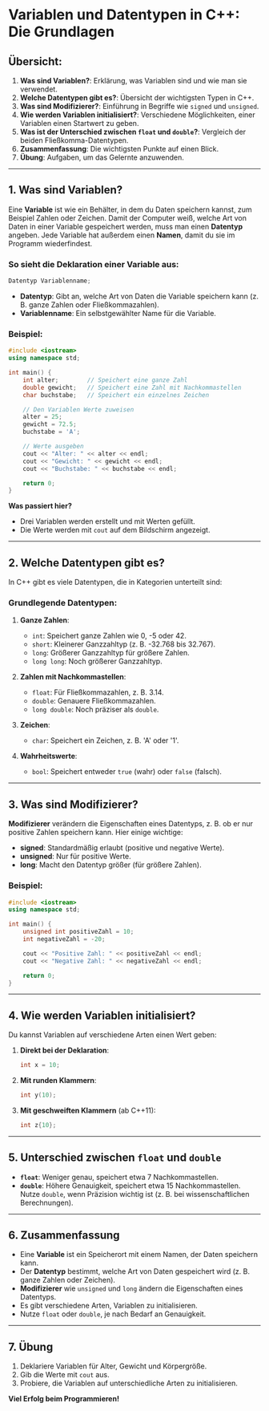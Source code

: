 # Variablen und Datentypen in C++: Die Grundlagen

## Übersicht:
1. **Was sind Variablen?**: Erklärung, was Variablen sind und wie man sie verwendet.
2. **Welche Datentypen gibt es?**: Übersicht der wichtigsten Typen in C++.
3. **Was sind Modifizierer?**: Einführung in Begriffe wie `signed` und `unsigned`.
4. **Wie werden Variablen initialisiert?**: Verschiedene Möglichkeiten, einer Variablen einen Startwert zu geben.
5. **Was ist der Unterschied zwischen `float` und `double`?**: Vergleich der beiden Fließkomma-Datentypen.
6. **Zusammenfassung**: Die wichtigsten Punkte auf einen Blick.
7. **Übung**: Aufgaben, um das Gelernte anzuwenden.

---

## 1. Was sind Variablen?

Eine **Variable** ist wie ein Behälter, in dem du Daten speichern kannst, zum Beispiel Zahlen oder Zeichen. Damit der Computer weiß, welche Art von Daten in einer Variable gespeichert werden, muss man einen **Datentyp** angeben. Jede Variable hat außerdem einen **Namen**, damit du sie im Programm wiederfindest.

### So sieht die Deklaration einer Variable aus:

```cpp
Datentyp Variablenname;
```

- **Datentyp**: Gibt an, welche Art von Daten die Variable speichern kann (z. B. ganze Zahlen oder Fließkommazahlen).
- **Variablenname**: Ein selbstgewählter Name für die Variable.

### Beispiel:

```cpp
#include <iostream>
using namespace std;

int main() {
    int alter;        // Speichert eine ganze Zahl
    double gewicht;   // Speichert eine Zahl mit Nachkommastellen
    char buchstabe;   // Speichert ein einzelnes Zeichen

    // Den Variablen Werte zuweisen
    alter = 25;
    gewicht = 72.5;
    buchstabe = 'A';

    // Werte ausgeben
    cout << "Alter: " << alter << endl;
    cout << "Gewicht: " << gewicht << endl;
    cout << "Buchstabe: " << buchstabe << endl;

    return 0;
}
```

**Was passiert hier?**  
- Drei Variablen werden erstellt und mit Werten gefüllt.
- Die Werte werden mit `cout` auf dem Bildschirm angezeigt.

---

## 2. Welche Datentypen gibt es?

In C++ gibt es viele Datentypen, die in Kategorien unterteilt sind:

### Grundlegende Datentypen:

1. **Ganze Zahlen**:
   - `int`: Speichert ganze Zahlen wie 0, -5 oder 42.
   - `short`: Kleinerer Ganzzahltyp (z. B. -32.768 bis 32.767).
   - `long`: Größerer Ganzzahltyp für größere Zahlen.
   - `long long`: Noch größerer Ganzzahltyp.

2. **Zahlen mit Nachkommastellen**:
   - `float`: Für Fließkommazahlen, z. B. 3.14.
   - `double`: Genauere Fließkommazahlen.
   - `long double`: Noch präziser als `double`.

3. **Zeichen**:
   - `char`: Speichert ein Zeichen, z. B. 'A' oder '1'.

4. **Wahrheitswerte**:
   - `bool`: Speichert entweder `true` (wahr) oder `false` (falsch).

---

## 3. Was sind Modifizierer?

**Modifizierer** verändern die Eigenschaften eines Datentyps, z. B. ob er nur positive Zahlen speichern kann. Hier einige wichtige:

- **signed**: Standardmäßig erlaubt (positive und negative Werte).
- **unsigned**: Nur für positive Werte.
- **long**: Macht den Datentyp größer (für größere Zahlen).

### Beispiel:

```cpp
#include <iostream>
using namespace std;

int main() {
    unsigned int positiveZahl = 10;
    int negativeZahl = -20;

    cout << "Positive Zahl: " << positiveZahl << endl;
    cout << "Negative Zahl: " << negativeZahl << endl;

    return 0;
}
```

---

## 4. Wie werden Variablen initialisiert?

Du kannst Variablen auf verschiedene Arten einen Wert geben:

1. **Direkt bei der Deklaration**:
   ```cpp
   int x = 10;
   ```

2. **Mit runden Klammern**:
   ```cpp
   int y(10);
   ```

3. **Mit geschweiften Klammern** (ab C++11):
   ```cpp
   int z{10};
   ```

---

## 5. Unterschied zwischen `float` und `double`

- **`float`**: Weniger genau, speichert etwa 7 Nachkommastellen.
- **`double`**: Höhere Genauigkeit, speichert etwa 15 Nachkommastellen.  
  Nutze `double`, wenn Präzision wichtig ist (z. B. bei wissenschaftlichen Berechnungen).

---

## 6. Zusammenfassung

- Eine **Variable** ist ein Speicherort mit einem Namen, der Daten speichern kann.
- Der **Datentyp** bestimmt, welche Art von Daten gespeichert wird (z. B. ganze Zahlen oder Zeichen).
- **Modifizierer** wie `unsigned` und `long` ändern die Eigenschaften eines Datentyps.
- Es gibt verschiedene Arten, Variablen zu initialisieren.
- Nutze `float` oder `double`, je nach Bedarf an Genauigkeit.

---

## 7. Übung

1. Deklariere Variablen für Alter, Gewicht und Körpergröße.  
2. Gib die Werte mit `cout` aus.  
3. Probiere, die Variablen auf unterschiedliche Arten zu initialisieren.  

**Viel Erfolg beim Programmieren!**
